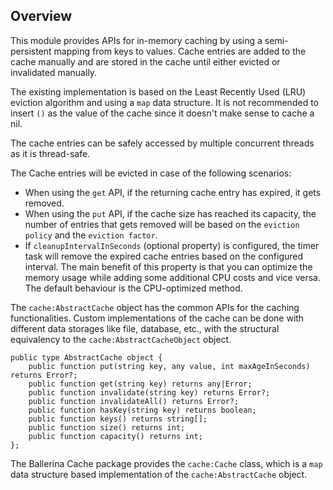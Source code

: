 ## Overview

This module provides APIs for in-memory caching by using a semi-persistent mapping from keys to values. Cache entries are added to the cache manually and are stored in the cache until either evicted or invalidated manually.

The existing implementation is based on the Least Recently Used (LRU) eviction algorithm and using a `map` data structure. It is not recommended to insert `()` as the 
value of the cache since it doesn't make sense to cache a nil. 

The cache entries can be safely accessed by multiple concurrent threads as it is thread-safe.

The Cache entries will be evicted in case of the following scenarios:

- When using the `get` API, if the returning cache entry has expired, it gets removed.
- When using the `put` API, if the cache size has reached its capacity, the number of entries that gets removed will be based on the `eviction policy` and the `eviction factor`.
- If `cleanupIntervalInSeconds` (optional property) is configured, the timer task will remove the expired cache 
entries based on the configured interval. The main benefit of this property is that you can optimize the memory 
usage while adding some additional CPU costs and vice versa. The default behaviour is the CPU-optimized method.

The `cache:AbstractCache` object has the common APIs for the caching functionalities. Custom implementations of the cache can be done with different data storages like file, database, etc., with the structural equivalency to the `cache:AbstractCacheObject` object.

```ballerina
public type AbstractCache object {
    public function put(string key, any value, int maxAgeInSeconds) returns Error?;
    public function get(string key) returns any|Error;
    public function invalidate(string key) returns Error?;
    public function invalidateAll() returns Error?;
    public function hasKey(string key) returns boolean;
    public function keys() returns string[];
    public function size() returns int;
    public function capacity() returns int;
};
```
The Ballerina Cache package provides the `cache:Cache` class, which is a `map` data structure based implementation of the `cache:AbstractCache` object.
